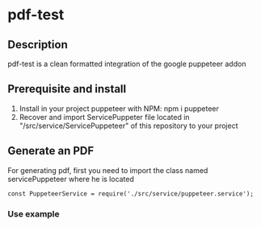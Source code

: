 # pdf-test

## Description

pdf-test is a clean formatted integration of the google puppeteer addon

## Prerequisite and install

1. Install in your project puppeteer with NPM: npm i puppeteer
2. Recover and import ServicePuppeter file located in "/src/service/ServicePuppeteer" of this repository to your project

## Generate an PDF

For generating pdf, first you need to import the class named servicePuppeteer where he is located

`const PuppeteerService = require('./src/service/puppeteer.service');`

### Use example

